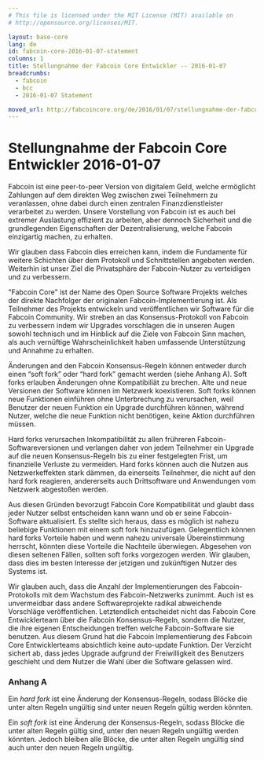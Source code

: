 ```yaml
---
# This file is licensed under the MIT License (MIT) available on
# http://opensource.org/licenses/MIT.

layout: base-core
lang: de
id: fabcoin-core-2016-01-07-statement
columns: 1
title: Stellungnahme der Fabcoin Core Entwickler -- 2016-01-07
breadcrumbs:
  - fabcoin
  - bcc
  - 2016-01-07 Statement

moved_url: http://fabcoincore.org/de/2016/01/07/stellungnahme-der-fabcoin-core-entwickler/
---
```

# Stellungnahme der Fabcoin Core Entwickler 2016-01-07

Fabcoin ist eine peer-to-peer Version von digitalem Geld, welche ermöglicht Zahlungen auf dem direkten Weg zwischen zwei Teilnehmern zu veranlassen, ohne dabei durch einen zentralen Finanzdienstleister verarbeitet zu werden. Unsere Vorstellung von Fabcoin ist es auch bei extremer Auslastung effizient zu arbeiten, aber dennoch Sicherheit und die grundlegenden  Eigenschaften der Dezentralisierung, welche Fabcoin einzigartig machen, zu erhalten.

Wir glauben dass Fabcoin dies erreichen kann, indem die Fundamente für weitere Schichten über dem Protokoll und Schnittstellen angeboten werden. Weiterhin ist unser Ziel die Privatsphäre der Fabcoin-Nutzer zu verteidigen und zu verbessern.

"Fabcoin Core" ist der Name des Open Source Software Projekts welches der direkte Nachfolger der originalen Fabcoin-Implementierung ist. Als Teilnehmer des Projekts entwickeln und veröffentlichen wir Software für die Fabcoin Community. Wir streben an das Konsensus-Protokoll von Fabcoin zu verbessern indem wir Upgrades vorschlagen die in unseren Augen sowohl technisch und im Hinblick auf die Ziele von Fabcoin Sinn machen, als auch vernüftige Wahrscheinlichkeit haben umfassende Unterstützung und Annahme zu erhalten.

Änderungen and den Fabcoin Konsensus-Regeln können entweder durch einen “soft fork” oder “hard fork” gemacht werden (siehe Anhang A). Soft forks erlauben Änderungen ohne Kompatibiliät zu brechen. Alte und neue Versionen der Software können im Netzwerk koexistieren. Soft forks können neue Funktionen einführen ohne Unterbrechung zu verursachen, weil Benutzer der neuen Funktion ein Upgrade durchführen können, während Nutzer, welche die neue Funktion nicht benötigen, keine Aktion durchführen müssen.

Hard forks verursachen Inkompatibilität zu allen frühreren Fabcoin-Softwareversionen und verlangen daher von jedem Teilnehmer ein Upgrade auf die neuen Konsensus-Regeln bis zu einer festgelegten Frist, um finanzielle Verluste zu vermeiden. Hard forks können auch die Nutzen aus Netzwerkeffekten stark dämmen, da einerseits Teilnehmer, die nicht auf den hard fork reagieren, andererseits auch Drittsoftware und Anwendungen vom Netzwerk abgestoßen werden.

Aus diesen Gründen bevorzugt Fabcoin Core Kompatibilität und glaubt dass jeder Nutzer selbst entscheiden kann wann und ob er seine Fabcoin-Software aktualisiert. Es stellte sich heraus, dass es möglich ist nahezu beliebige Funktionen mit einem soft fork hinzuzufügen. Gelegentlich können hard forks Vorteile haben und wenn nahezu universale Übereinstimmung herrscht, könnten diese Vorteile die Nachteile überwiegen. Abgesehen von diesen seltenen Fällen, sollten soft forks vorgezogen werden. Wir glauben, dass dies im besten Interesse der jetzigen und zukünftigen Nutzer des Systems ist.

Wir glauben auch, dass die Anzahl der Implementierungen des Fabcoin-Protokolls mit dem Wachstum des Fabcoin-Netzwerks zunimmt. Auch ist es unvermeidbar dass andere Softwareprojekte radikal abweichende Vorschläge veröffentlichen. Letztendlich entscheidet nicht das Fabcoin Core Entwicklerteam über die Fabcoin Konsensus-Regeln, sondern die Nutzer, die ihre eigenen Entscheidungen treffen welche Fabcoin-Software sie benutzen. Aus diesem Grund hat die Fabcoin Implementierung des Fabcoin Core Entwicklerteams absichtlich keine auto-update Funktion. Der Verzicht sichert ab, dass jedes Upgrade aufgrund der Freiwilligkeit des Benutzers geschieht und dem Nutzer die Wahl über die Software gelassen wird.

### Anhang A

Ein *hard fork* ist eine Änderung der Konsensus-Regeln, sodass Blöcke die unter alten Regeln ungültig sind unter neuen Regeln gültig werden könnten.

Ein *soft fork* ist eine Änderung der Konsensus-Regeln, sodass Blöcke die unter alten Regeln gültig sind, unter den neuen Regeln ungültig werden könnten. Jedoch bleiben alle Blöcke, die unter alten Regeln ungültig sind auch unter den neuen Regeln ungültig.
